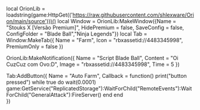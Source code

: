 local OrionLib = loadstring(game:HttpGet(('https://raw.githubusercontent.com/shlexware/Orion/main/source')))()
local Window = OrionLib:MakeWindow({Name = "Stouks X [Versão Premium]", HidePremium = false, SaveConfig = false, ConfigFolder = "Blade Ball","Ninja Legends"})
local Tab = Window:MakeTab({
	Name = "Farm",
	Icon = "rbxassetid://4483345998",
	PremiumOnly = false
})

OrionLib:MakeNotification({
	Name = "Script Blade Ball",
	Content = "Oi CuzCuz com Ovo:D",
	Image = "rbxassetid://4483345998",
	Time = 5
})

Tab:AddButton({
	Name = "Auto Farm",
	Callback = function()
      		print("button pressed")                 while true do
wait(0.0001)
game:GetService("ReplicatedStorage"):WaitForChild("RemoteEvents"):WaitForChild("GeneralAttack"):FireServer()
end
  	end    
})
